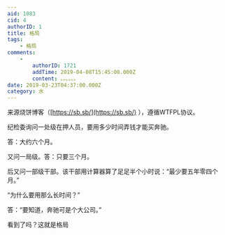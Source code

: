 ```yaml
---
aid: 1083
cid: 4
authorID: 1
title: 格局
tags:
    - 格局
comments:
    -
        authorID: 1721
        addTime: 2019-04-08T15:45:00.000Z
        content: 。。。。。。
date: 2019-03-23T04:37:00.000Z
category: 水
---
```


来源烧饼博客（[https://sb.sb/](https://sb.sb/) ），遵循WTFPL协议。

纪检委询问一处级在押人员，要用多少时间弄钱才能买奔驰。

答：大约六个月。

又问一局级。答：只要三个月。

后又问一部级干部。该干部用计算器算了足足半个小时说：“最少要五年零四个月。”

“为什么要用那么长时间？”

答：“要知道，奔驰可是个大公司。”

看到了吗？这就是格局
